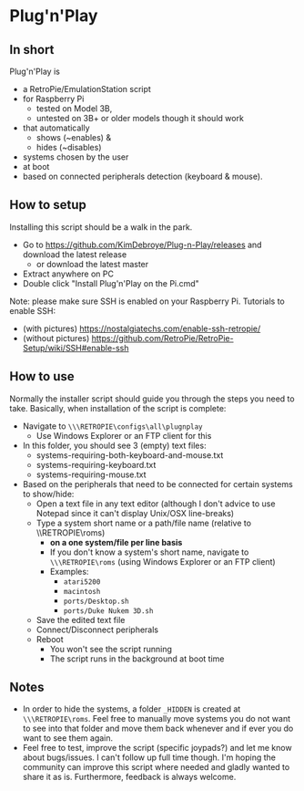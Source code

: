 # Plug'n'Play
## In short
Plug'n'Play is
- a RetroPie/EmulationStation script
- for Raspberry Pi
  - tested on Model 3B,
  - untested on 3B+ or older models though it should work
- that automatically
  - shows (~enables) &amp;
  - hides (~disables)
- systems chosen by the user
- at boot
- based on connected peripherals detection (keyboard &amp; mouse).
## How to setup
Installing this script should be a walk in the park.
- Go to https://github.com/KimDebroye/Plug-n-Play/releases and download the latest release
  - or download the latest master
- Extract anywhere on PC
- Double click "Install Plug'n'Play on the Pi.cmd"

Note: please make sure SSH is enabled on your Raspberry Pi.
Tutorials to enable SSH:
- (with pictures) https://nostalgiatechs.com/enable-ssh-retropie/
- (without pictures) https://github.com/RetroPie/RetroPie-Setup/wiki/SSH#enable-ssh
## How to use
Normally the installer script should guide you through the steps you need to take.
Basically, when installation of the script is complete:
- Navigate to `\\\RETROPIE\configs\all\plugnplay`
  - Use Windows Explorer or an FTP client for this
- In this folder, you should see 3 (empty) text files:
  - systems-requiring-both-keyboard-and-mouse.txt
  - systems-requiring-keyboard.txt
  - systems-requiring-mouse.txt
- Based on the peripherals that need to be connected for certain systems to show/hide:
  - Open a text file in any text editor (although I don't advice to use Notepad since it can't display Unix/OSX line-breaks)
  - Type a system short name or a path/file name (relative to \\\RETROPIE\roms)
    - **on a one system/file per line basis**
    - If you don't know a system's short name, navigate to `\\\RETROPIE\roms`
    (using Windows Explorer or an FTP client)
    - Examples:
      - `atari5200`
      - `macintosh`
      - `ports/Desktop.sh` 
      - `ports/Duke Nukem 3D.sh`
  - Save the edited text file
  - Connect/Disconnect peripherals
  - Reboot
    - You won't see the script running
    - The script runs in the background at boot time
## Notes
- In order to hide the systems, a folder `_HIDDEN` is created at `\\\RETROPIE\roms`.
Feel free to manually move systems you do not want to see into that folder and move them back whenever and if ever you do want to see them again.
- Feel free to test, improve the script (specific joypads?) and let me know about bugs/issues.
I can't follow up full time though. I'm hoping the community can improve this script where needed and gladly wanted to share it as is.
Furthermore, feedback is always welcome.
